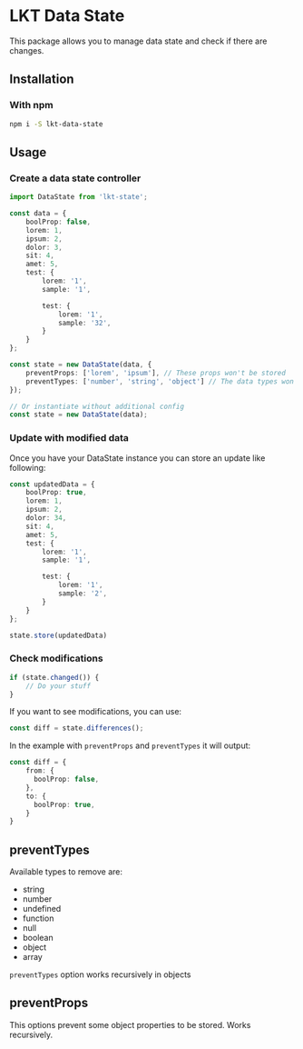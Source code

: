 # LKT Data State

This package allows you to manage data state and check if there are changes.

## Installation

### With npm

```bash
npm i -S lkt-data-state
```

## Usage

### Create a data state controller

```ts
import DataState from 'lkt-state';

const data = {
    boolProp: false,
    lorem: 1,
    ipsum: 2,
    dolor: 3,
    sit: 4,
    amet: 5,
    test: {
        lorem: '1',
        sample: '1',

        test: {
            lorem: '1',
            sample: '32',
        }
    }
};

const state = new DataState(data, {
    preventProps: ['lorem', 'ipsum'], // These props won't be stored
    preventTypes: ['number', 'string', 'object'] // The data types won't be stored
});

// Or instantiate without additional config
const state = new DataState(data);
```

### Update with modified data

Once you have your DataState instance you can store an update like following:

```ts
const updatedData = {
    boolProp: true,
    lorem: 1,
    ipsum: 2,
    dolor: 34,
    sit: 4,
    amet: 5,
    test: {
        lorem: '1',
        sample: '1',

        test: {
            lorem: '1',
            sample: '2',
        }
    }
};

state.store(updatedData)
```

### Check modifications
```ts
if (state.changed()) {
    // Do your stuff
}
```
If you want to see modifications, you can use:
```ts
const diff = state.differences();
```
In the example with `preventProps` and `preventTypes` it will output:

```ts
const diff = {
    from: {
      boolProp: false,
    },
    to: {
      boolProp: true,
    }
}
```

## preventTypes

Available types to remove are:
- string
- number
- undefined
- function
- null
- boolean
- object
- array

`preventTypes` option works recursively in objects

## preventProps

This options prevent some object properties to be stored. Works recursively.